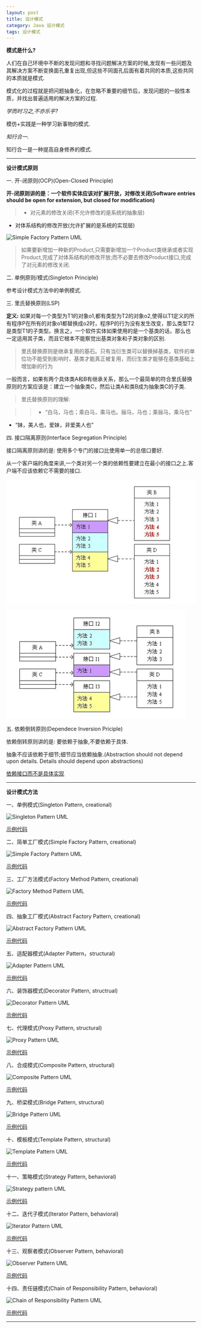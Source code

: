 ```yaml
---
layout: post
title: 设计模式
category: Java 设计模式
tags: 设计模式 
---
```


**模式是什么?**

人们在自己环境中不断的发现问题和寻找问题解决方案的时候,发现有一些问题及其解决方案不断变换面孔重复出现,但这些不同面孔后面有着共同的本质,这些共同的本质就是模式.

模式化的过程就是把问题抽象化，在忽略不重要的细节后，发现问题的一般性本质，并找出普遍适用的解决方案的过程.

*学而时习之,不亦乐乎?*

模仿+实践是一种学习新事物的模式.

*知行合一.*

知行合一是一种提高自身修养的模式.

---

**设计模式原则**

一. 开-闭原则(OCP)(Open-Closed Principle)

**开-闭原则讲的是：一个软件实体应该对扩展开放，对修改关闭(Software entries should be open for extension, but closed for modification)**

> - 对元素的修改关闭(不允许修改的是系统的抽象层)
- 对体系结构的修改开放(允许扩展的是系统的实现层)

![Simple Factory Pattern UML](../image/simple_factory.png "简单工厂模式")

> 如果要新增加一种新的Product,只需要新增加一个Product类继承或者实现Product,完成了对体系结构的修改开放;而不必要去修改Product接口,完成了对元素的修改关闭.

二. 单例原则/模式(Singleton Principle)

参考设计模式方法中的单例模式.

三. 里氏替换原则(LSP)

**定义:** 如果对每一个类型为T1的对象o1,都有类型为T2的对象o2,使得以T1定义的所有程序P在所有的对象o1都替换成o2时，程序P的行为没有发生改变，那么类型T2是类型T1的子类型。换言之，一个软件实体如果使用的是一个基类的话，那么也一定适用其子类，而且它根本不能察觉出基类对象和子类对象的区别.

> 里氏替换原则是继承复用的基石。只有当衍生类可以替换掉基类，软件的单位功不能受到影响时，基类才能真正被复用，而衍生类才能够在基类基础上增加新的行为

一般而言，如果有两个具体类A和B有继承关系，那么一个最简单的符合里氏替换原则的方案应该是：建立一个抽象类C，然后让类A和类B成为抽象类C的子类.

> 里氏替换原则的理解:

>> - “白马，马也；乘白马，乘马也。骊马，马也；乘骊马，乘马也”
- “妹，美人也，爱妹，非爱美人也”

四. 接口隔离原则(Interface Segregation Principle)

接口隔离原则讲的是: 使用多个专门的接口比使用单一的总借口要好.

从一个客户端的角度来讲,一个类对另一个类的依赖性要建立在最小的接口之上.客户端不应该依赖它不需要的接口.

![臃肿的接口](../image/isp-1.jpg "接口隔离原则")

![隔离的接口](../image/isp-2.jpg "接口隔离原则")

五. 依赖倒转原则(Dependece Inversion Priciple)

依赖倒转原则讲的是: 要依赖于抽象,不要依赖于具体.

抽象不应该依赖于细节;细节应当依赖抽象.(Abstraction should not depend upon details. Details should depend upon abstractions)

[依赖接口而不是具体实现](https://fmzhao.github.io/thinking-in-java/#9)

---

**设计模式方法**

一、单例模式(Singleton Pattern, creational)

![Singleton Pattern UML](../image/singleton.png "单例模式")

[示例代码](https://github.com/FengMengZhao/language_learn/tree/master/thinking_in_java/design_pattern/singleton)

二、简单工厂模式(Simple Factory Pattern, creational)

![Simple Factory Pattern UML](../image/simple_factory.png "简单工厂模式")

[示例代码](https://github.com/FengMengZhao/language_learn/tree/master/thinking_in_java/design_pattern/simple_factory)

三、工厂方法模式(Factory Method Pattern, creational)

![Factory Method Pattern UML](../image/factory_method.png "工厂方法模式")

[示例代码](https://github.com/FengMengZhao/language_learn/tree/master/thinking_in_java/design_pattern/factory_method)

四、抽象工厂模式(Abstract Factory Pattern, creational)

![Abstract Factory Pattern UML](../image/abstract_factory.png "抽象工厂模式")

[示例代码](https://github.com/FengMengZhao/language_learn/tree/master/thinking_in_java/design_pattern/abstract_factory)

五、适配器模式(Adapter Pattern，structural)

![Adapter Pattern UML](../image/adapter.png "适配器模式")

[示例代码](https://github.com/FengMengZhao/language_learn/tree/master/thinking_in_java/design_pattern/adapter)

六、装饰器模式(Decorator Pattern, structrual)

![Decorator Pattern UML](../image/decorator.png "装饰器模式")

[示例代码](https://github.com/FengMengZhao/language_learn/tree/master/thinking_in_java/design_pattern/decorator)

七、代理模式(Proxy Pattern, structural)

![Proxy Pattern UML](../image/proxy.png "代理模式")

[示例代码](https://github.com/FengMengZhao/language_learn/tree/master/thinking_in_java/design_pattern/proxy)

八、合成模式(Composite Pattern, structural)

![Composite Pattern UML](../image/composite.png "合成模式")

[示例代码](https://github.com/FengMengZhao/language_learn/tree/master/thinking_in_java/design_pattern/composite)

九、桥梁模式(Bridge Pattern, structural)

![Bridge Pattern UML](../image/bridge.png "桥梁模式")

[示例代码](https://github.com/FengMengZhao/language_learn/tree/master/thinking_in_java/design_pattern/bridge)

十、模板模式(Template Pattern, structural)

![Template Pattern UML](../image/template.png "模板模式")

[示例代码](https://github.com/FengMengZhao/language_learn/tree/master/thinking_in_java/design_pattern/template)

十一、策略模式(Strategy Pattern, behavioral)

![Strategy pattern UML](../image/strategy.png "策略模式")

[示例代码](https://github.com/FengMengZhao/language_learn/tree/master/thinking_in_java/design_pattern/strategy)

十二、迭代子模式(Iterator Pattern, behavioral)

![Iterator Pattern UML](../image/iterator.png "迭代子模式")

[示例代码](https://github.com/FengMengZhao/language_learn/tree/master/thinking_in_java/design_pattern/iterator)

十三、观察者模式(Observer Pattern, behavioral)

![Observer Pattern UML](../image/observer.png "观察者模式")

[示例代码](https://github.com/FengMengZhao/language_learn/tree/master/thinking_in_java/design_pattern/observer)

十四、责任链模式(Chain of Responsibility Pattern, behavioral)

![Chain of Responsibility Pattern UML](../image/chain_of_responsibility.png "责任链模式")

[示例代码](https://github.com/FengMengZhao/language_learn/tree/master/thinking_in_java/design_pattern/chain_of_responsibility)

---
